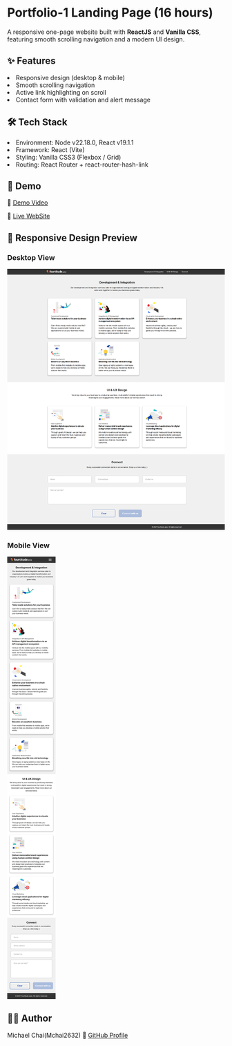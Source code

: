 # Portfolio-1 Landing Page (16 hours)

A responsive one-page website built with <strong>ReactJS</strong> and <strong>Vanilla CSS</strong>, featuring smooth scrolling navigation and a modern UI design.

## ✨ Features

<li>Responsive design (desktop & mobile)

<li>Smooth scrolling navigation

<li>Active link highlighting on scroll

<li>Contact form with validation and alert message

## 🛠️ Tech Stack

<li>Environment: Node v22.18.0, React v19.1.1

<li>Framework: React (Vite)

<li>Styling: Vanilla CSS3 (Flexbox / Grid)

<li>Routing: React Router + react-router-hash-link

## 🚀 Demo

🎥 [Demo Video](https://youtu.be/eK_rVsFUJgA)

🔗 [Live WebSite](https://mchai2632.github.io/portfolio1-landing-page/)

## 📱 Responsive Design Preview

### Desktop View

![Desktop View](./screenshots/desktop.png)

### Mobile View

![Mobile View](./screenshots/mobile.png)

## 👨‍💻 Author

Michael Chai(Mchai2632)
🔗 [GitHub Profile](https://github.com/Mchai2632)
